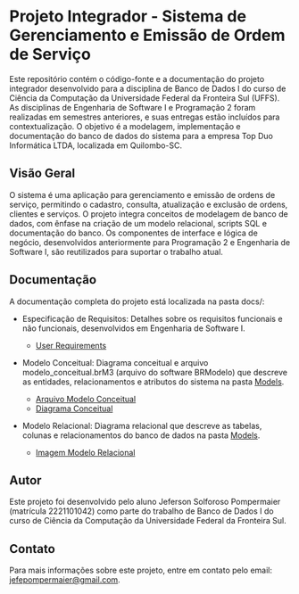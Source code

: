 # Projeto Integrador - Sistema de Gerenciamento e Emissão de Ordem de Serviço

Este repositório contém o código-fonte e a documentação do projeto integrador desenvolvido para a disciplina de Banco de Dados I do curso de Ciência da Computação da Universidade Federal da Fronteira Sul (UFFS). As disciplinas de Engenharia de Software I e Programação 2 foram realizadas em semestres anteriores, e suas entregas estão incluídos para contextualização. O objetivo é a modelagem, implementação e documentação do banco de dados do sistema para a empresa Top Duo Informática LTDA, localizada em Quilombo-SC.

## Visão Geral

O sistema é uma aplicação para gerenciamento e emissão de ordens de serviço, permitindo o cadastro, consulta, atualização e exclusão de ordens, clientes e serviços. O projeto integra conceitos de modelagem de banco de dados, com ênfase na criação de um modelo relacional, scripts SQL e documentação do banco. Os componentes de interface e lógica de negócio, desenvolvidos anteriormente para Programação 2 e Engenharia de Software I, são reutilizados para suportar o trabalho atual.

## Documentação

A documentação completa do projeto está localizada na pasta docs/:

- Especificação de Requisitos: Detalhes sobre os requisitos funcionais e não funcionais, desenvolvidos em Engenharia de Software I.

    - [User Requirements](docs/User%20Requirements/User_requeriments.pdf)

- Modelo Conceitual: Diagrama conceitual e arquivo modelo_conceitual.brM3 (arquivo do software BRModelo) que descreve as entidades, relacionamentos e atributos do sistema na pasta [Models](docs/Models/).
    
    - [Arquivo Modelo Conceitual](docs/Models/modelo_conceitual.brM3)
    - [Diagrama Conceitual](docs/Models/diagrama_conceitual.png)

- Modelo Relacional: Diagrama relacional que descreve as tabelas, colunas e relacionamentos do banco de dados na pasta [Models](docs/Models/).
    - [Imagem Modelo Relacional](docs/Models/ModeloRelacional.png)

## Autor

Este projeto foi desenvolvido pelo aluno Jeferson Solforoso Pompermaier (matrícula 2221101042) como parte do trabalho de Banco de Dados I do curso de Ciência da Computação da Universidade Federal da Fronteira Sul.

## Contato

Para mais informações sobre este projeto, entre em contato pelo email: jefepompermaier@gmail.com.
